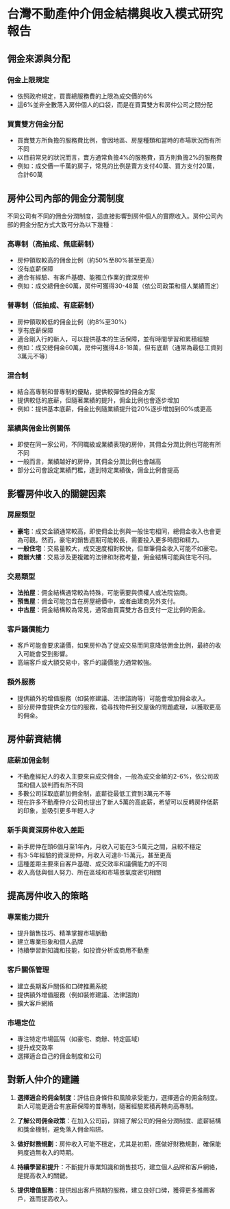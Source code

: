 # 台灣不動產仲介佣金結構與收入模式研究報告

## 佣金來源與分配

### 佣金上限規定

- 依照政府規定，買賣總服務費的上限為成交價的6%
- 這6%並非全數落入房仲個人的口袋，而是在買賣雙方和房仲公司之間分配

### 買賣雙方佣金分配

- 買賣雙方所負擔的服務費比例，會因地區、房屋種類和當時的市場狀況而有所不同
- 以目前常見的狀況而言，賣方通常負擔4%的服務費，買方則負擔2%的服務費
- 例如：成交價一千萬的房子，常見的比例是賣方支付40萬、買方支付20萬，合計60萬

## 房仲公司內部的佣金分潤制度

不同公司有不同的佣金分潤制度，這直接影響到房仲個人的實際收入。房仲公司內部的佣金分配方式大致可分為以下幾種：

### 高專制（高抽成、無底薪制）

- 房仲領取較高的佣金比例（約50%至80%甚至更高）
- 沒有底薪保障
- 適合有經驗、有客戶基礎、能獨立作業的資深房仲
- 例如：成交總佣金60萬，房仲可獲得30-48萬（依公司政策和個人業績而定）

### 普專制（低抽成、有底薪制）

- 房仲領取較低的佣金比例（約8%至30%）
- 享有底薪保障
- 適合剛入行的新人，可以提供基本的生活保障，並有時間學習和累積經驗
- 例如：成交總佣金60萬，房仲可獲得4.8-18萬，但有底薪（通常為最低工資到3萬元不等）

### 混合制

- 結合高專制和普專制的優點，提供較彈性的佣金方案
- 提供較低的底薪，但隨著業績的提升，佣金比例也會逐步增加
- 例如：提供基本底薪，佣金比例隨業績提升從20%逐步增加到60%或更高

### 業績與佣金比例關係

- 即使在同一家公司，不同職級或業績表現的房仲，其佣金分潤比例也可能有所不同
- 一般而言，業績越好的房仲，其佣金分潤比例也會越高
- 部分公司會設定業績門檻，達到特定業績後，佣金比例會提高

## 影響房仲收入的關鍵因素

### 房屋類型

- **豪宅**：成交金額通常較高，即使佣金比例與一般住宅相同，總佣金收入也會更為可觀。然而，豪宅的銷售週期可能較長，需要投入更多時間和精力。
- **一般住宅**：交易量較大，成交速度相對較快，但單筆佣金收入可能不如豪宅。
- **商辦大樓**：交易涉及更複雜的法律和財務考量，佣金結構可能與住宅不同。

### 交易類型

- **法拍屋**：佣金結構通常較為特殊，可能需要與債權人或法院協商。
- **預售屋**：佣金可能包含在房屋總價中，或者由建商另外支付。
- **中古屋**：佣金結構較為常見，通常由買賣雙方各自支付一定比例的佣金。

### 客戶議價能力

- 客戶可能會要求議價，如果房仲為了促成交易而同意降低佣金比例，最終的收入可能會受到影響。
- 高端客戶或大額交易中，客戶的議價能力通常較強。

### 額外服務

- 提供額外的增值服務（如裝修建議、法律諮詢等）可能會增加佣金收入。
- 部分房仲會提供全方位的服務，從尋找物件到交屋後的問題處理，以獲取更高的佣金。

## 房仲薪資結構

### 底薪加佣金制

- 不動產經紀人的收入主要來自成交佣金，一般為成交金額的2-6%，依公司政策和個人談判而有所不同
- 多數公司採取底薪加佣金制，底薪從最低工資到3萬元不等
- 現在許多不動產仲介公司也提出了新人5萬的高底薪，希望可以反轉房仲低薪的印象，並吸引更多年輕人才

### 新手與資深房仲收入差距

- 新手房仲在頭6個月至1年內，月收入可能在3-5萬元之間，且較不穩定
- 有3-5年經驗的資深房仲，月收入可達8-15萬元，甚至更高
- 這種差距主要來自客戶基礎、成交效率和議價能力的不同
- 收入高低與個人努力、所在區域和市場景氣度密切相關

## 提高房仲收入的策略

### 專業能力提升

- 提升銷售技巧、精準掌握市場脈動
- 建立專業形象和個人品牌
- 持續學習新知識和技能，如投資分析或商用不動產

### 客戶關係管理

- 建立長期客戶關係和口碑推薦系統
- 提供額外增值服務（例如裝修建議、法律諮詢）
- 擴大客戶網絡

### 市場定位

- 專注特定市場區隔（如豪宅、商辦、特定區域）
- 提升成交效率
- 選擇適合自己的佣金制度和公司

## 對新人仲介的建議

1. **選擇適合的佣金制度**：評估自身條件和風險承受能力，選擇適合的佣金制度。新人可能更適合有底薪保障的普專制，隨著經驗累積再轉向高專制。

2. **了解公司佣金政策**：在加入公司前，詳細了解公司的佣金分潤制度、底薪結構和獎金機制，避免落入佣金陷阱。

3. **做好財務規劃**：房仲收入可能不穩定，尤其是初期，應做好財務規劃，確保能夠度過無收入的時期。

4. **持續學習和提升**：不斷提升專業知識和銷售技巧，建立個人品牌和客戶網絡，是提高收入的關鍵。

5. **提供增值服務**：提供超出客戶預期的服務，建立良好口碑，獲得更多推薦客戶，進而提高收入。
